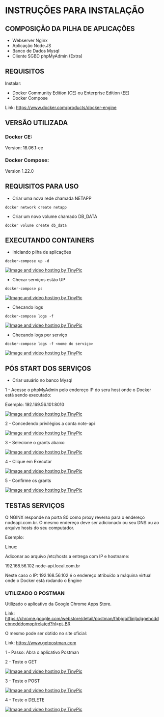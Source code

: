 # INSTRUÇÕES PARA INSTALAÇÃO

## COMPOSIÇÃO DA PILHA DE APLICAÇÕES

- Webserver Nginx
- Aplicação Node.JS
- Banco de Dados Mysql
- Cliente SGBD phpMyAdmin (Extra)

## REQUISITOS

Instalar:
- Docker Community Edition (CE) ou Enterprise Edition (EE)
- Docker Compose

Link: https://www.docker.com/products/docker-engine

## VERSÃO UTILIZADA

### Docker CE:

 Version: 18.06.1-ce

### Docker Compose:

Version 1.22.0

## REQUISITOS PARA USO

- Criar uma nova rede chamada NETAPP

```
docker network create netapp
```

- Criar um novo volume chamado DB_DATA

```
docker volume create db_data
```

## EXECUTANDO CONTAINERS

- Iniciando pilha de aplicações

```
docker-compose up -d
```
<a href="http://tinypic.com?ref=2yu0f49" target="_blank"><img src="http://i68.tinypic.com/2yu0f49.png" border="0" alt="Image and video hosting by TinyPic"></a>

- Checar serviços estão UP

```
docker-compose ps
```

<a href="http://tinypic.com?ref=16k7rma" target="_blank"><img src="http://i68.tinypic.com/16k7rma.png" border="0" alt="Image and video hosting by TinyPic"></a>

- Checando logs

```
docker-compose logs -f
```

<a href="http://tinypic.com?ref=2iac4eh" target="_blank"><img src="http://i63.tinypic.com/2iac4eh.png" border="0" alt="Image and video hosting by TinyPic"></a>

- Checando logs por serviço

```
docker-compose logs -f <nome do serviço>
```
<a href="http://tinypic.com?ref=30xitmo" target="_blank"><img src="http://i63.tinypic.com/30xitmo.png" border="0" alt="Image and video hosting by TinyPic"></a>

## PÓS START DOS SERVIÇOS

- Criar usuário no banco Mysql

1 - Acesse o phpMyAdmin pelo endereço IP do seru host onde o Docker está sendo executado:

Exemplo: 192.169.56.101:8010

<a href="http://tinypic.com?ref=2yuh9jb" target="_blank"><img src="http://i67.tinypic.com/2yuh9jb.png" border="0" alt="Image and video hosting by TinyPic"></a>

2 - Concedendo privilégios a conta note-api

<a href="http://tinypic.com?ref=3585o4n" target="_blank"><img src="http://i67.tinypic.com/3585o4n.png" border="0" alt="Image and video hosting by TinyPic"></a>

3 - Selecione o grants abaixo

<a href="http://tinypic.com?ref=ejzwd1" target="_blank"><img src="http://i66.tinypic.com/ejzwd1.png" border="0" alt="Image and video hosting by TinyPic"></a>

4 - Clique em Executar

<a href="http://tinypic.com?ref=10gwuhu" target="_blank"><img src="http://i64.tinypic.com/10gwuhu.png" border="0" alt="Image and video hosting by TinyPic"></a>

5 - Confirme os grants

<a href="http://tinypic.com?ref=2v192xe" target="_blank"><img src="http://i67.tinypic.com/2v192xe.png" border="0" alt="Image and video hosting by TinyPic"></a>

## TESTAS SERVIÇOS

O NGINX responde na porta 80 como proxy reverso para o endereço nodeapi.com.br. O mesmo endereço deve ser adicionado ou seu DNS ou ao arquivo hosts do seu computador.

Exemplo:

Linux:

Adiconar ao arquivo /etc/hosts a entrega com IP e hostname:

192.168.56.102  node-api.local.com.br

Neste caso o IP: 192.168.56.102 é o endereço atribuído a máquina virtual onde o Docker está rodando o Engine
### UTILIZADO O POSTMAN

Utilizado o aplicativo da Google Chrome Apps Store.

Link: https://chrome.google.com/webstore/detail/postman/fhbjgbiflinjbdggehcddcbncdddomop/related?hl=pt-BR

O mesmo pode ser obtido no site oficial:

Link: https://www.getpostman.com

1 - Passo: Abra o aplicativo Postman

2 - Teste o GET

<a href="http://tinypic.com?ref=2dkilpd" target="_blank"><img src="http://i65.tinypic.com/2dkilpd.jpg" border="0" alt="Image and video hosting by TinyPic"></a>

3 - Teste o POST

<a href="http://tinypic.com?ref=2d6uzdc" target="_blank"><img src="http://i64.tinypic.com/2d6uzdc.png" border="0" alt="Image and video hosting by TinyPic"></a>

4 - Teste o DELETE

<a href="http://tinypic.com?ref=29x8508" target="_blank"><img src="http://i66.tinypic.com/29x8508.png" border="0" alt="Image and video hosting by TinyPic"></a>
